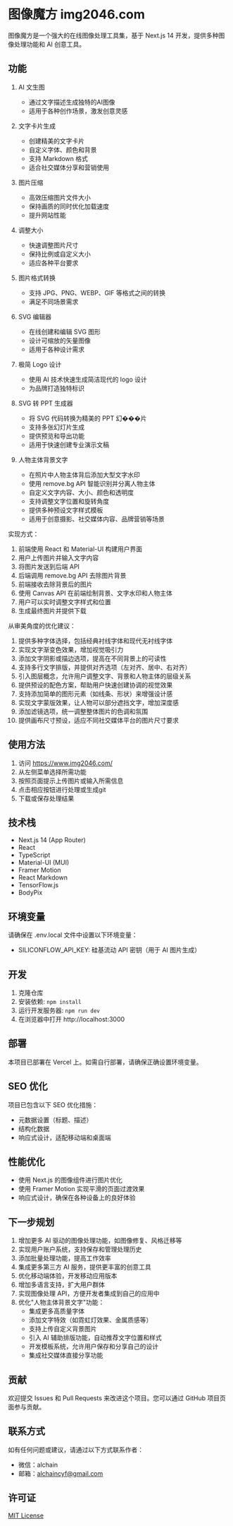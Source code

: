 # 图像魔方 img2046.com

图像魔方是一个强大的在线图像处理工具集，基于 Next.js 14 开发，提供多种图像处理功能和 AI 创意工具。

## 功能

1. AI 文生图
   - 通过文字描述生成独特的AI图像
   - 适用于各种创作场景，激发创意灵感

2. 文字卡片生成
   - 创建精美的文字卡片
   - 自定义字体、颜色和背景
   - 支持 Markdown 格式
   - 适合社交媒体分享和营销使用

3. 图片压缩
   - 高效压缩图片文件大小
   - 保持画质的同时优化加载速度
   - 提升网站性能

4. 调整大小
   - 快速调整图片尺寸
   - 保持比例或自定义大小
   - 适应各种平台要求

5. 图片格式转换
   - 支持 JPG、PNG、WEBP、GIF 等格式之间的转换
   - 满足不同场景需求

6. SVG 编辑器
   - 在线创建和编辑 SVG 图形
   - 设计可缩放的矢量图像
   - 适用于各种设计需求

7. 极简 Logo 设计
   - 使用 AI 技术快速生成简洁现代的 logo 设计
   - 为品牌打造独特标识

8. SVG 转 PPT 生成器
   - 将 SVG 代码转换为精美的 PPT 幻���片
   - 支持多张幻灯片生成
   - 提供预览和导出功能
   - 适用于快速创建专业演示文稿

9. 人物主体背景文字
   - 在照片中人物主体背后添加大型文字水印
   - 使用 remove.bg API 智能识别并分离人物主体
   - 自定义文字内容、大小、颜色和透明度
   - 支持调整文字位置和旋转角度
   - 提供多种预设文字样式模板
   - 适用于创意摄影、社交媒体内容、品牌营销等场景

实现方式：
1. 前端使用 React 和 Material-UI 构建用户界面
2. 用户上传图片并输入文字内容
3. 将图片发送到后端 API
4. 后端调用 remove.bg API 去除图片背景
5. 前端接收去除背景后的图片
6. 使用 Canvas API 在前端绘制背景、文字水印和人物主体
7. 用户可以实时调整文字样式和位置
8. 生成最终图片并提供下载

从审美角度的优化建议：
1. 提供多种字体选择，包括经典衬线字体和现代无衬线字体
2. 实现文字渐变色效果，增加视觉吸引力
3. 添加文字阴影或描边选项，提高在不同背景上的可读性
4. 支持多行文字排版，并提供对齐选项（左对齐、居中、右对齐）
5. 引入图层概念，允许用户调整文字、背景和人物主体的层级关系
6. 提供预设的配色方案，帮助用户快速创建协调的视觉效果
7. 支持添加简单的图形元素（如线条、形状）来增强设计感
8. 实现文字蒙版效果，让人物可以部分遮挡文字，增加深度感
9. 添加滤镜选项，统一调整整体图片的色调和氛围
10. 提供画布尺寸预设，适应不同社交媒体平台的图片尺寸要求

## 使用方法

1. 访问 https://www.img2046.com/
2. 从左侧菜单选择所需功能
3. 按照页面提示上传图片或输入所需信息
4. 点击相应按钮进行处理或生成git
5. 下载或保存处理结果

## 技术栈

- Next.js 14 (App Router)
- React
- TypeScript
- Material-UI (MUI)
- Framer Motion
- React Markdown
- TensorFlow.js
- BodyPix

## 环境变量

请确保在 .env.local 文件中设置以下环境变量：

- SILICONFLOW_API_KEY: 硅基流动 API 密钥（用于 AI 图片生成）

## 开发

1. 克隆仓库
2. 安装依赖: `npm install`
3. 运行开发服务器: `npm run dev`
4. 在浏览器中打开 http://localhost:3000

## 部署

本项目已部署在 Vercel 上。如需自行部署，请确保正确设置环境变量。

## SEO 优化

项目已包含以下 SEO 优化措施：
- 元数据设置（标题、描述）
- 结构化数据
- 响应式设计，适配移动端和桌面端

## 性能优化

- 使用 Next.js 的图像组件进行图片优化
- 使用 Framer Motion 实现平滑的页面过渡效果
- 响应式设计，确保在各种设备上的良好体验

## 下一步规划

1. 增加更多 AI 驱动的图像处理功能，如图像修复、风格迁移等
2. 实现用户账户系统，支持保存和管理处理历史
3. 添加批量处理功能，提高工作效率
4. 集成更多第三方 AI 服务，提供更丰富的创意工具
5. 优化移动端体验，开发移动应用版本
6. 增加多语言支持，扩大用户群体
7. 实现图像处理 API，方便开发者集成到自己的应用中
8. 优化"人物主体背景文字"功能：
   - 集成更多高质量字体
   - 添加文字特效（如霓虹灯效果、金属质感等）
   - 支持上传自定义背景图片
   - 引入 AI 辅助排版功能，自动推荐文字位置和样式
   - 开发模板系统，允许用户保存和分享自己的设计
   - 集成社交媒体直接分享功能

## 贡献

欢迎提交 Issues 和 Pull Requests 来改进这个项目。您可以通过 GitHub 项目页面参与贡献。

## 联系方式

如有任何问题或建议，请通过以下方式联系作者：
- 微信：alchain
- 邮箱：alchaincyf@gmail.com

## 许可证

[MIT License](LICENSE)
